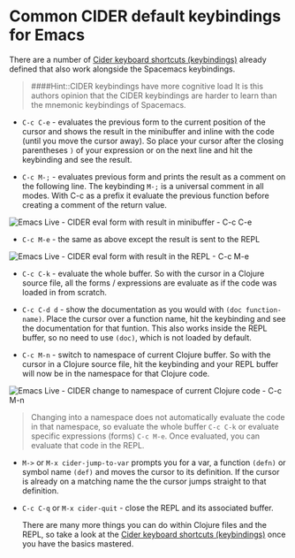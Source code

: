 # Common CIDER default keybindings for Emacs

  There are a number of [Cider keyboard shortcuts (keybindings)](https://github.com/clojure-emacs/cider#keyboard-shortcuts) already defined that also work alongside the Spacemacs keybindings.

> ####Hint::CIDER keybindings have more cognitive load
> It is this authors opinion that the CIDER keybindings are harder to learn than the mnemonic keybindings of Spacemacs.


* `C-c C-e` - evaluates the previous form to the current position of the cursor and shows the result in the minibuffer and inline with the code (until you move the cursor away).  So place your cursor after the closing parentheses `)` of your expression or on the next line and hit the keybinding and see the result.

* `C-c M-;` - evaluates previous form and prints the result as a comment on the following line.  The keybinding `M-;` is a universal comment in all modes.  With C-c as a prefix it evaluate the previous function before creating a comment of the return value.

![Emacs Live - CIDER eval form with result in minibuffer - C-c C-e](/images/emacs-cider-eval-expression-minibuffer.png)

* `C-c M-e` - the same as above except the result is sent to the REPL

![Emacs Live - CIDER eval form with result in the REPL - C-c M-e](/images/emacs-cider-eval-expression-repl.png)

* `C-c C-k` - evaluate the whole buffer.  So with the cursor in a Clojure source file, all the forms / expressions are evaluate as if the code was loaded in from scratch.

* `C-c C-d d` - show the documentation as you would with `(doc function-name)`.  Place the cursor over a function name, hit the keybinding and see the documentation for that funtion.  This also works inside the REPL buffer, so no need to use `(doc)`, which is not loaded by default.

* `C-c M-n` - switch to namespace of current Clojure buffer.  So with the cursor in a Clojure source file, hit the keybinding and your REPL buffer will now be in the namespace for that Clojure code.

![Emacs Live - CIDER change to namespace of current Clojure code - C-c M-n](/images/emacs-cider-namespace-change.png)

> Changing into a namespace does not automatically evaluate the code in that namespace, so evaluate the whole buffer `C-c C-k` or evaluate specific expressions (forms) `C-c M-e`.  Once evaluated, you can evaluate that code in the REPL.

* `M->` or `M-x cider-jump-to-var` prompts you for a var, a function `(defn)` or symbol name `(def)` and moves the cursor to its definition.  If the cursor is already on a matching name the the cursor jumps straight to that definition.

* `C-c C-q` or `M-x cider-quit` - close the REPL and its associated buffer.

  There are many more things you can do within Clojure files and the REPL, so take a look at the [Cider keyboard shortcuts (keybindings)](https://github.com/clojure-emacs/cider#keyboard-shortcuts) once you have the basics mastered.
